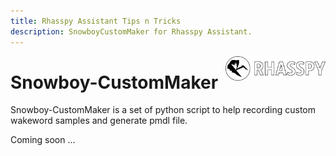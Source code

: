 ```yaml
---
title: Rhasspy Assistant Tips n Tricks
description: SnowboyCustomMaker for Rhasspy Assistant.
---
```


<img align="right" src="../images/rhasspyLogoLong.png" width="160" style="top: 15px">

# Snowboy-CustomMaker

Snowboy-CustomMaker is a set of python script to help recording custom wakeword samples and generate pmdl file.

Coming soon ...